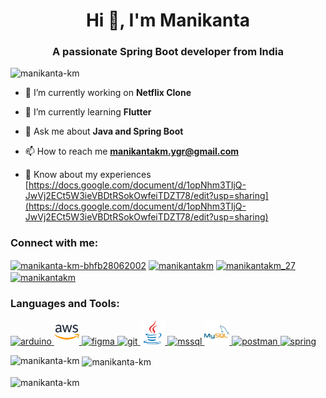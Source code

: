 <h1 align="center">Hi 👋, I'm Manikanta</h1>
<h3 align="center">A passionate Spring Boot developer from India</h3>

<p align="left"> <img src="https://komarev.com/ghpvc/?username=manikanta-km&label=Profile%20views&color=0e75b6&style=flat" alt="manikanta-km" /> </p>

- 🔭 I’m currently working on **Netflix Clone**

- 🌱 I’m currently learning **Flutter**

- 💬 Ask me about **Java and Spring Boot**

- 📫 How to reach me **manikantakm.ygr@gmail.com**

- 📄 Know about my experiences [https://docs.google.com/document/d/1opNhm3TIjQ-JwVj2ECt5W3ieVBDtRSokOwfeiTDZT78/edit?usp=sharing](https://docs.google.com/document/d/1opNhm3TIjQ-JwVj2ECt5W3ieVBDtRSokOwfeiTDZT78/edit?usp=sharing)

<h3 align="left">Connect with me:</h3>
<p align="left">
<a href="https://linkedin.com/in/manikanta-km-bhfb28062002" target="blank"><img align="center" src="https://raw.githubusercontent.com/rahuldkjain/github-profile-readme-generator/master/src/images/icons/Social/linked-in-alt.svg" alt="manikanta-km-bhfb28062002" height="30" width="40" /></a>
<a href="https://fb.com/manikantakm" target="blank"><img align="center" src="https://raw.githubusercontent.com/rahuldkjain/github-profile-readme-generator/master/src/images/icons/Social/facebook.svg" alt="manikantakm" height="30" width="40" /></a>
<a href="https://www.hackerrank.com/manikantakm_27" target="blank"><img align="center" src="https://raw.githubusercontent.com/rahuldkjain/github-profile-readme-generator/master/src/images/icons/Social/hackerrank.svg" alt="manikantakm_27" height="30" width="40" /></a>
<a href="https://www.leetcode.com/manikantakm" target="blank"><img align="center" src="https://raw.githubusercontent.com/rahuldkjain/github-profile-readme-generator/master/src/images/icons/Social/leet-code.svg" alt="manikantakm" height="30" width="40" /></a>
</p>

<h3 align="left">Languages and Tools:</h3>
<p align="left"> <a href="https://www.arduino.cc/" target="_blank" rel="noreferrer"> <img src="https://cdn.worldvectorlogo.com/logos/arduino-1.svg" alt="arduino" width="40" height="40"/> </a> <a href="https://aws.amazon.com" target="_blank" rel="noreferrer"> <img src="https://raw.githubusercontent.com/devicons/devicon/master/icons/amazonwebservices/amazonwebservices-original-wordmark.svg" alt="aws" width="40" height="40"/> </a> <a href="https://www.figma.com/" target="_blank" rel="noreferrer"> <img src="https://www.vectorlogo.zone/logos/figma/figma-icon.svg" alt="figma" width="40" height="40"/> </a> <a href="https://git-scm.com/" target="_blank" rel="noreferrer"> <img src="https://www.vectorlogo.zone/logos/git-scm/git-scm-icon.svg" alt="git" width="40" height="40"/> </a> <a href="https://www.java.com" target="_blank" rel="noreferrer"> <img src="https://raw.githubusercontent.com/devicons/devicon/master/icons/java/java-original.svg" alt="java" width="40" height="40"/> </a> <a href="https://www.microsoft.com/en-us/sql-server" target="_blank" rel="noreferrer"> <img src="https://www.svgrepo.com/show/303229/microsoft-sql-server-logo.svg" alt="mssql" width="40" height="40"/> </a> <a href="https://www.mysql.com/" target="_blank" rel="noreferrer"> <img src="https://raw.githubusercontent.com/devicons/devicon/master/icons/mysql/mysql-original-wordmark.svg" alt="mysql" width="40" height="40"/> </a> <a href="https://postman.com" target="_blank" rel="noreferrer"> <img src="https://www.vectorlogo.zone/logos/getpostman/getpostman-icon.svg" alt="postman" width="40" height="40"/> </a> <a href="https://spring.io/" target="_blank" rel="noreferrer"> <img src="https://www.vectorlogo.zone/logos/springio/springio-icon.svg" alt="spring" width="40" height="40"/> </a> </p>

<p><img align="left" src="https://github-readme-stats.vercel.app/api/top-langs?username=manikanta-km&show_icons=true&locale=en&layout=compact" alt="manikanta-km" /></p>

<p>&nbsp;<img align="center" src="https://github-readme-stats.vercel.app/api?username=manikanta-km&show_icons=true&locale=en" alt="manikanta-km" /></p>

<p><img align="center" src="https://github-readme-streak-stats.herokuapp.com/?user=manikanta-km&" alt="manikanta-km" /></p>
